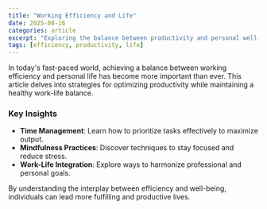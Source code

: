 ```yaml
---
title: "Working Efficiency and Life"
date: 2025-08-16
categories: article
excerpt: "Exploring the balance between productivity and personal well-being in modern life."
tags: [efficiency, productivity, life]
---
```


In today's fast-paced world, achieving a balance between working efficiency and personal life has become more important than ever. This article delves into strategies for optimizing productivity while maintaining a healthy work-life balance.

### Key Insights
- **Time Management**: Learn how to prioritize tasks effectively to maximize output.
- **Mindfulness Practices**: Discover techniques to stay focused and reduce stress.
- **Work-Life Integration**: Explore ways to harmonize professional and personal goals.

By understanding the interplay between efficiency and well-being, individuals can lead more fulfilling and productive lives.
